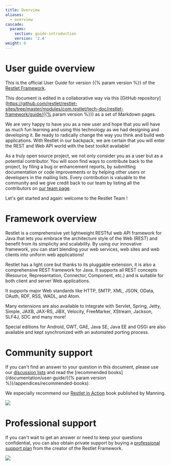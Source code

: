 ```yaml
---
title: Overview
aliases:
  - overview
cascade:
  params:
    section: guide-introduction
    version: '2.4'
weight: 0
---
```

# User guide overview

This is the official User Guide for version {{% param version %}} of the [Restlet Framework](/).

This document is edited in a collaborative way via this
[GitHub repository](https://github.com/restlet/restlet-sites/tree/master/modules/com.restlet/tech-doc/restlet-framework/guide/{{% param version %}})
as a set of Markdown pages.

We are very happy to have you as a new user and hope that you will have
as much fun learning and using this technology as we had designing and
developing it. Be ready to radically change the way you think and build
web applications. With Restlet in our backpack, we are certain that you
will enter the REST and Web API world with the best toolkit available!

As a truly open source project, we not only consider you as a user but
as a potential contributor. You will soon find ways to contribute back
to the project, by filing a bug or enhancement reports, by submitting
documentation or code improvements or by helping other users or
developers in the mailing lists. Every contribution is valuable to the
community and we give credit back to our team by listing all the
contributors on [our team page](/company/#meetup).

Let's get started and again: welcome to the Restlet Team !

# Framework overview

Restlet is a comprehensive yet lightweight RESTful web API framework for
Java that lets you embrace the architecture style of the Web (REST) and
benefit from its simplicity and scalability. By using our
innovative framework, you can start blending your web services, web
sites and web clients into uniform web applications!

Restlet has a light core but thanks to its pluggable extension, it is
also a comprehensive REST framework for Java. It supports all REST
concepts (Resource, Representation, Connector, Component, etc.) and is
suitable for both client and server Web applications.

It supports major Web standards like HTTP, SMTP, XML, JSON, OData, OAuth,
RDF, RSS, WADL, and Atom.

Many extensions are also available to integrate
with Servlet, Spring, Jetty, Simple, JAXB, JAX-RS, JiBX, Velocity,
FreeMarker, XStream, Jackson, SLF4J, SDC and many more!

Special editions for Android, GWT, GAE, Java SE, Java EE and OSGi are also
available and kept synchronized with an automated porting process.

# Community support

If you can't find an answer to your question in this document, please
use our [discussion lists](https://groups.google.com/a/restlet.org/forum/#!forum/framework-discuss)
and read the [recommended books](/documentation/user-guide/{{% param version %}}/appendices/recommended-books).

We especially recommend our [Restlet in Action](http://www.amazon.com/gp/product/193518234X/ref=as_li_tf_tl?ie=UTF8&camp=1789&creative=9325&creativeASIN=193518234X&linkCode=as2&tag=restlet-20)
book published by Manning.

![](../images/restlet-in-action.png)

# Professional support

If you can't wait to get an answer or need to keep your questions confidential,
you can also obtain private support by buying a [professional support plan](http://restlet.com/company/#inTouch)
from the creator of the Restlet Framework.

![](../images/logo-restlet.png)
